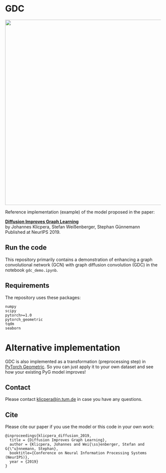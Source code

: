 # GDC

<p align="center">
<img src="https://raw.githubusercontent.com/klicperajo/gdc/master/fig_model.svg?sanitize=true" width="600">
</p>

Reference implementation (example) of the model proposed in the paper:

**[Diffusion Improves Graph Learning](https://www.kdd.in.tum.de/gdc)**   
by Johannes Klicpera, Stefan Weißenberger, Stephan Günnemann   
Published at NeurIPS 2019.

## Run the code
This repository primarily contains a demonstration of enhancing a graph convolutional network (GCN) with graph diffusion convolution (GDC) in the notebook `gdc_demo.ipynb`.

## Requirements
The repository uses these packages:

```
numpy
scipy
pytorch>=1.0
pytorch_geometric
tqdm
seaborn
```

# Alternative implementation

GDC is also implemented as a transformation (preprocessing step) in [PyTorch Geometric](https://github.com/rusty1s/pytorch_geometric). So you can just apply it to your own dataset and see how your existing PyG model improves!

## Contact
Please contact klicpera@in.tum.de in case you have any questions.

## Cite
Please cite our paper if you use the model or this code in your own work:

```
@inproceedings{klicpera_diffusion_2019,
  title = {Diffusion Improves Graph Learning},
  author = {Klicpera, Johannes and Wei{\ss}enberger, Stefan and G{\"u}nnemann, Stephan},
  booktitle={Conference on Neural Information Processing Systems (NeurIPS)},
  year = {2019}
}
```
